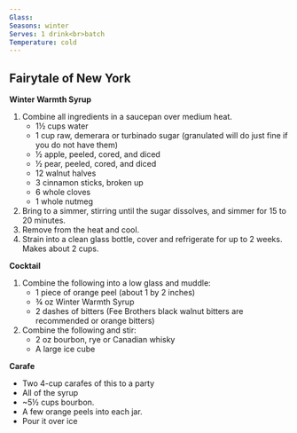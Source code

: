 ```yaml
---
Glass:
Seasons: winter
Serves: 1 drink<br>batch
Temperature: cold
---
```


## Fairytale of New York

__Winter Warmth Syrup__

1. Combine all ingredients in a saucepan over medium heat. 
	- 1½ cups water
	- 1 cup raw, demerara or turbinado sugar (granulated will do just fine if you do not have them)
	- ½ apple, peeled, cored, and diced
	- ½ pear, peeled, cored, and diced
	- 12 walnut halves
	- 3 cinnamon sticks, broken up
	- 6 whole cloves
	- 1 whole nutmeg
2. Bring to a simmer, stirring until the sugar dissolves, and simmer for 15 to 20 minutes.
3. Remove from the heat and cool.
4. Strain into a clean glass bottle, cover and refrigerate for up to 2 weeks. Makes about 2 cups.

__Cocktail__

1. Combine the following into a low glass and muddle:
	- 1 piece of orange peel (about 1 by 2 inches)
	- ¾ oz Winter Warmth Syrup
	- 2 dashes of bitters (Fee Brothers black walnut bitters are recommended or orange bitters)
2. Combine the following and stir:
	- 2 oz bourbon, rye or Canadian whisky
	- A large ice cube

__Carafe__

- Two 4-cup carafes of this to a party
- All of the syrup 
- ~5½ cups bourbon. 
- A few orange peels into each jar.
- Pour it over ice 
